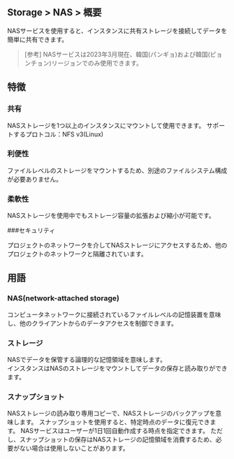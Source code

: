 ## Storage > NAS > 概要

NASサービスを使用すると、インスタンスに共有ストレージを接続してデータを簡単に共有できます。


> [参考]
> NASサービスは2023年3月現在、韓国(パンギョ)および韓国(ピョンチョン)リージョンでのみ使用できます。

## 特徴

### 共有

NASストレージを1つ以上のインスタンスにマウントして使用できます。
サポートするプロトコル：NFS v3(Linux)

### 利便性

ファイルレベルのストレージをマウントするため、別途のファイルシステム構成が必要ありません。

### 柔軟性

NASストレージを使用中でもストレージ容量の拡張および縮小が可能です。

###セキュリティ

プロジェクトのネットワークを介してNASストレージにアクセスするため、他のプロジェクトのネットワークと隔離されています。


## 用語

### NAS(network-attached storage)

コンピュータネットワークに接続されているファイルレベルの記憶装置を意味し、他のクライアントからのデータアクセスを制御できます。

### ストレージ

NASでデータを保管する論理的な記憶領域を意味します。  
インスタンスはNASのストレージをマウントしてデータの保存と読み取りができます。


### スナップショット

NASストレージの読み取り専用コピーで、NASストレージのバックアップを意味します。
スナップショットを使用すると、特定時点のデータに復元できます。
NASサービスはユーザーが1日1回自動作成する時点を指定できます。
ただし、スナップショットの保存はNASストレージの記憶領域を消費するため、必要がない場合は使用しないことがあります。
